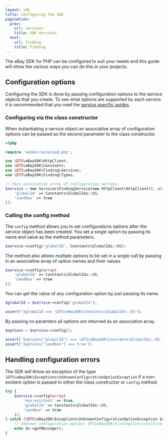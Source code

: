 ```yaml
---
layout: sdk
title: Configuring the SDK
pagination:
  prev:
    url: versions
    title: SDK Versions
  next:
    url: finding
    title: Finding
---
```

The eBay SDK for PHP can be configured to suit your needs and this guide will show the various ways you can do this in your projects.

## Configuration options

Configuring the SDK is done by passing configuration options to the service objects that you create. To see what options are supported by each service it is recommended that you read the [service specific guides](/sdk/guides/index.html#service-guides).

### Configuring via the class constructor

When instantiating a service object an associative array of configuration options can be passed as the second parameter to the class constructor.

```php
<?php

require 'vendor/autoload.php';

use \DTS\eBaySDK\HttpClient;
use \DTS\eBaySDK\Constants;
use \DTS\eBaySDK\Finding\Services;
use \DTS\eBaySDK\Finding\Types;

// Pass associative array of configuration options.
$service = new Services\FindingService(new HttpClient\HttpClient(), array(
    'globalId' => Constants\GlobalIds::US,
    'sandbox' => true
));
```

### Calling the config method

The `config` method allows you to set configurations options after the service object has been created. You set a single option by passing its name and value as the method parameters.

```php
$service->config('globalId', Constants\GlobalIds::US);
```

The method also allows multiple options to be set in a single call by passing in an associative array of option names and their values.

```php
$service->config(array(
    'globalId' => Constants\GlobalIds::US,
    'sandbox' => true
));
```

You can get the value of any configuration option by just passing its name.

```php
$globalId = $service->config('globalId');

assert('$globalId === \DTS\eBaySDK\Constants\GlobalIds::US');
```

By passing no paramters all options are returned as an associative array.

```php
$options = $service->config();

assert('$options["globalId"] === \DTS\eBaySDK\Constants\GlobalIds::US');
assert('$options["sandbox"] === true');
```

## Handling configuration errors

The SDK will throw an exception of the type `\DTS\eBaySDK\Exceptions\UnknownConfigurationOptionException` if a non-existent option is passed to either the class constructor or `config` method.

```php
try {
    $service->config(array(
        'non-existent' => true,
        'globalId' => Constants\GlobalIds::US,
        'sandbox' => true
    ));
} catch (\DTS\eBaySDK\Exceptions\UnknownConfigurationOptionException $e) {
    // Unknown configuration option: DTS\eBaySDK\Finding\Services\FindingService::non-existent
    echo $e->getMessage();
}
```
